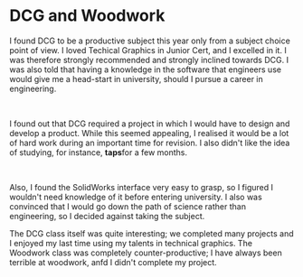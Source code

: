 <html>
<h1>DCG and Woodwork</h1>
<body>
  <p>I found DCG to be a productive subject this year only from a subject choice point of view. I loved Techical Graphics in Junior Cert, and I excelled in it. I was therefore strongly recommended and strongly inclined towards DCG. I was also told that having a knowledge in the software that engineers use would give me a head-start in university, should I pursue a career in engineering.</p><br>
  <p>I found out that DCG required a project in which I would have to design and develop a product. While this seemed appealing, I realised it would be a lot of hard work during an important time for revision. I also didn't like the idea of studying, for instance, <strong>taps</strong>for a few months.</p><br>
  <p>Also, I found the SolidWorks interface very easy to grasp, so I figured I wouldn't need knowledge of it before entering university. I also was convinced that I would go down the path of science rather than engineering, so I decided against taking the subject.</p>
  <p>The DCG class itself was quite interesting; we completed many projects and I enjoyed my last time using my talents in technical graphics. The Woodwork class was completely counter-productive; I have always been terrible at woodwork, anfd I didn't complete my project.</p>
  
</body>
<html>

